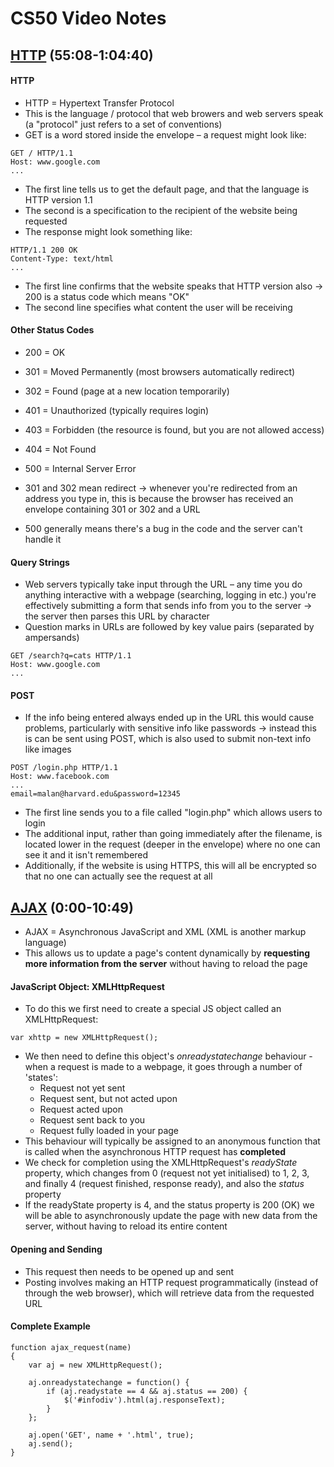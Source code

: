 # CS50 Video Notes

## [HTTP](https://youtu.be/KWxwYbaAWxs?t=55m8s) (55:08-1:04:40)

#### HTTP
- HTTP = Hypertext Transfer Protocol
-	This is the language / protocol that web browers and web servers speak (a "protocol" just refers to a set of conventions)
-	GET is a word stored inside the envelope – a request might look like:
```
GET / HTTP/1.1
Host: www.google.com
...
```
-	The first line tells us to get the default page, and that the language is HTTP version 1.1
-	The second is a specification to the recipient of the website being requested
-	The response might look something like:
```
HTTP/1.1 200 OK
Content-Type: text/html
...
```
-	The first line confirms that the website speaks that HTTP version also -> 200 is a status code which means "OK"
-	The second line specifies what content the user will be receiving

#### Other Status Codes
-	200	= OK
-	301	= Moved Permanently (most browsers automatically redirect)
-	302	= Found (page at a new location temporarily)
-	401	= Unauthorized (typically requires login)
-	403	= Forbidden (the resource is found, but you are not allowed access)
-	404	= Not Found
-	500	= Internal Server Error


-	301 and 302 mean redirect -> whenever you're redirected from an address you type in, this is because the browser has received an envelope containing 301 or 302 and a URL
-	500 generally means there's a bug in the code and the server can't handle it

#### Query Strings
-	Web servers typically take input through the URL – any time you do anything interactive with a webpage (searching, logging in etc.) you're effectively submitting a form that sends info from you to the server -> the server then parses this URL by character
-	Question marks in URLs are followed by key value pairs (separated by ampersands)
```
GET /search?q=cats HTTP/1.1
Host: www.google.com
...
```

#### POST
- If the info being entered always ended up in the URL this would cause problems, particularly with sensitive info like passwords -> instead this is can be sent using POST, which is also used to submit non-text info like images
```
POST /login.php HTTP/1.1
Host: www.facebook.com
...
email=malan@harvard.edu&password=12345
```
-	The first line sends you to a file called "login.php" which allows users to login
-	The additional input, rather than going immediately after the filename, is located lower in the request (deeper in the envelope) where no one can see it and it isn't remembered
-	Additionally, if the website is using HTTPS, this will all be encrypted so that no one can actually see the request at all


## [AJAX](https://www.youtube.com/watch?v=FtefVGIgAfA) (0:00-10:49)

- AJAX = Asynchronous JavaScript and XML (XML is another markup language)
- This allows us to update a page's content dynamically by **requesting more information from the server** without having to reload the page

#### JavaScript Object: XMLHttpRequest
- To do this we first need to create a special JS object called an XMLHttpRequest:
```
var xhttp = new XMLHttpRequest();
```
- We then need to define this object's *onreadystatechange* behaviour - when a request is made to a webpage, it goes through a number of 'states':
  - Request not yet sent
  - Request sent, but not acted upon
  - Request acted upon
  - Request sent back to you
  - Request fully loaded in your page
- This behaviour will typically be assigned to an anonymous function that is called when the asynchronous HTTP request has **completed**
- We check for completion using the XMLHttpRequest's *readyState* property, which changes from 0 (request not yet initialised) to 1, 2, 3, and finally 4 (request finished, response ready), and also the *status* property
- If the readyState property is 4, and the status property is 200 (OK) we will be able to asynchronously update the page with new data from the server, without having to reload its entire content

#### Opening and Sending
- This request then needs to be opened up and sent
- Posting involves making an HTTP request programmatically (instead of through the web browser), which will retrieve data from the requested URL

#### Complete Example
```
function ajax_request(name)
{
	var aj = new XMLHttpRequest();

    aj.onreadystatechange = function() {
		if (aj.readystate == 4 && aj.status == 200) {
            $('#infodiv').html(aj.responseText);
		}
	};

	aj.open('GET', name + '.html', true);
	aj.send();
}
```
